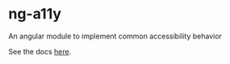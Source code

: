 # ng-a11y
An angular module to implement common accessibility behavior

See the docs [here](//andrewstuart.github.io/ng-a11y).
